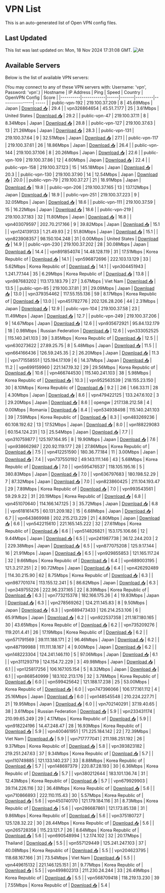 # VPN List

This is an auto-generated list of Open VPN config files.

## Last Updated

This list was last updated on: Mon, 18 Nov 2024 17:31:08 GMT.
![Alt](https://repobeats.axiom.co/api/embed/186b98318ef1479477931607c1ad7d823f12451f.svg "Repobeats analytics image")

## Available Servers

Below is the list of available VPN servers:

(You may connect to any of these VPN servers with: Username: 'vpn', Password: 'vpn'.)
| Hostname | IP Address | Ping | Speed | Country | OpenVPN Config | Score |
|----------|------------|------|-------|---------|----------------| ----- |
| public-vpn-192 | 219.100.37.209 | 8 | 45.69Mbps | Japan | [Download 📥](./configs/server_0_JP.ovpn) | 29.4 |
| vpn326864654 | 45.51.7.177 | 25 | 3.61Mbps | United States | [Download 📥](./configs/server_1_US.ovpn) | 29.2 |
| public-vpn-47 | 219.100.37.11 | 8 | 8.34Mbps | Japan | [Download 📥](./configs/server_2_JP.ovpn) | 28.8 |
| public-vpn-127 | 219.100.37.63 | 13 | 21.26Mbps | Japan | [Download 📥](./configs/server_3_JP.ovpn) | 28.3 |
| public-vpn-131 | 219.100.37.64 | 9 | 32.51Mbps | Japan | [Download 📥](./configs/server_4_JP.ovpn) | 27.1 |
| public-vpn-117 | 219.100.37.61 | 26 | 18.86Mbps | Japan | [Download 📥](./configs/server_5_JP.ovpn) | 26.4 |
| public-vpn-144 | 219.100.37.106 | 8 | 20.26Mbps | Japan | [Download 📥](./configs/server_6_JP.ovpn) | 22.6 |
| public-vpn-109 | 219.100.37.86 | 12 | 4.60Mbps | Japan | [Download 📥](./configs/server_7_JP.ovpn) | 22.4 |
| public-vpn-158 | 219.100.37.123 | 15 | 145.18Mbps | Japan | [Download 📥](./configs/server_8_JP.ovpn) | 20.3 |
| public-vpn-130 | 219.100.37.90 | 14 | 12.54Mbps | Japan | [Download 📥](./configs/server_9_JP.ovpn) | 20.0 |
| public-vpn-79 | 219.100.37.27 | 21 | 18.91Mbps | Japan | [Download 📥](./configs/server_10_JP.ovpn) | 19.8 |
| public-vpn-206 | 219.100.37.165 | 13 | 137.12Mbps | Japan | [Download 📥](./configs/server_11_JP.ovpn) | 18.9 |
| public-vpn-251 | 219.100.37.223 | 9 | 32.05Mbps | Japan | [Download 📥](./configs/server_12_JP.ovpn) | 18.6 |
| public-vpn-111 | 219.100.37.59 | 15 | 16.22Mbps | Japan | [Download 📥](./configs/server_13_JP.ovpn) | 18.6 |
| public-vpn-219 | 219.100.37.183 | 32 | 11.80Mbps | Japan | [Download 📥](./configs/server_14_JP.ovpn) | 16.8 |
| vpn403079597 | 202.70.217.166 | 9 | 39.82Mbps | Japan | [Download 📥](./configs/server_15_JP.ovpn) | 15.1 |
| vpn124139133 | 1.21.49.93 | 2 | 51.80Mbps | Japan | [Download 📥](./configs/server_16_JP.ovpn) | 15.1 |
| vpn823908357 | 98.150.104.248 | 31 | 0.00Mbps | United States | [Download 📥](./configs/server_17_US.ovpn) | 14.9 |
| public-vpn-230 | 219.100.37.202 | 28 | 30.08Mbps | Japan | [Download 📥](./configs/server_18_JP.ovpn) | 14.4 |
| vpn891854074 | 14.48.128.119 | 31 | 17.51Mbps | Korea Republic of | [Download 📥](./configs/server_19_KR.ovpn) | 14.1 |
| vpn596872696 | 222.103.13.129 | 33 | 5.62Mbps | Korea Republic of | [Download 📥](./configs/server_20_KR.ovpn) | 14.1 |
| vpn304451943 | 1.241.77.144 | 35 | 6.29Mbps | Korea Republic of | [Download 📥](./configs/server_21_KR.ovpn) | 13.8 |
| vpn987683202 | 113.173.183.79 | 27 | 3.67Mbps | Viet Nam | [Download 📥](./configs/server_22_VN.ovpn) | 13.5 |
| public-vpn-85 | 219.100.37.81 | 31 | 29.09Mbps | Japan | [Download 📥](./configs/server_23_JP.ovpn) | 13.0 |
| vpn379354462 | 117.55.155.136 | 59 | 8.17Mbps | Korea Republic of | [Download 📥](./configs/server_24_KR.ovpn) | 13.0 |
| vpn451782776 | 202.126.28.206 | 44 | 2.31Mbps | Japan | [Download 📥](./configs/server_25_JP.ovpn) | 12.9 |
| public-vpn-104 | 219.100.37.58 | 23 | 11.49Mbps | Japan | [Download 📥](./configs/server_26_JP.ovpn) | 12.7 |
| public-vpn-249 | 219.100.37.206 | 9 | 14.67Mbps | Japan | [Download 📥](./configs/server_27_JP.ovpn) | 12.6 |
| vpn935672921 | 95.84.132.179 | 18 | 0.98Mbps | Russian Federation | [Download 📥](./configs/server_28_RU.ovpn) | 12.6 |
| vpn333052525 | 115.140.241.103 | 39 | 3.85Mbps | Korea Republic of | [Download 📥](./configs/server_29_KR.ovpn) | 12.5 |
| vpn630273622 | 27.89.25.75 | 8 | 5.48Mbps | Japan | [Download 📥](./configs/server_30_JP.ovpn) | 11.5 |
| vpn664166436 | 126.59.245.35 | 2 | 26.20Mbps | Japan | [Download 📥](./configs/server_31_JP.ovpn) | 11.3 |
| vpn771558551 | 125.194.17.109 | 6 | 14.37Mbps | Japan | [Download 📥](./configs/server_32_JP.ovpn) | 11.2 |
| vpn699159960 | 221.147.19.32 | 29 | 29.56Mbps | Korea Republic of | [Download 📥](./configs/server_33_KR.ovpn) | 10.6 |
| vpn466744530 | 115.140.241.103 | 38 | 5.98Mbps | Korea Republic of | [Download 📥](./configs/server_34_KR.ovpn) | 10.3 |
| vpn952563539 | 218.155.23.150 | 30 | 8.10Mbps | Korea Republic of | [Download 📥](./configs/server_35_KR.ovpn) | 9.2 |
| 2i6 | 1.66.33.11 | 28 | 4.30Mbps | Japan | [Download 📥](./configs/server_36_JP.ovpn) | 8.6 |
| vpn479422125 | 133.247.6.102 | 3 | 29.20Mbps | Japan | [Download 📥](./configs/server_37_JP.ovpn) | 8.6 |
| opengw | 217.138.212.58 | 4 | 0.00Mbps | Romania | [Download 📥](./configs/server_38_RO.ovpn) | 8.4 |
| vpn534938498 | 115.140.241.103 | 39 | 7.59Mbps | Korea Republic of | [Download 📥](./configs/server_39_KR.ovpn) | 8.3 |
| vpn483269236 | 60.108.192.62 | 13 | 17.52Mbps | Japan | [Download 📥](./configs/server_40_JP.ovpn) | 8.0 |
| vpn188229083 | 60.154.124.231 | 13 | 25.54Mbps | Japan | [Download 📥](./configs/server_41_JP.ovpn) | 7.7 |
| vpn310759877 | 125.197.164.95 | 8 | 19.90Mbps | Japan | [Download 📥](./configs/server_42_JP.ovpn) | 7.6 |
| vpn938662987 | 220.92.119.177 | 28 | 27.86Mbps | Korea Republic of | [Download 📥](./configs/server_43_KR.ovpn) | 7.5 |
| vpn412251590 | 180.36.77.184 | 11 | 3.00Mbps | Japan | [Download 📥](./configs/server_44_JP.ovpn) | 7.4 |
| vpn737550192 | 49.143.111.146 | 43 | 5.68Mbps | Korea Republic of | [Download 📥](./configs/server_45_KR.ovpn) | 7.0 |
| vpn595476537 | 118.105.195.16 | 5 | 380.83Mbps | Japan | [Download 📥](./configs/server_46_JP.ovpn) | 7.0 |
| vpn636797683 | 180.198.52.29 | 7 | 87.32Mbps | Japan | [Download 📥](./configs/server_47_JP.ovpn) | 7.0 |
| vpn823860425 | 211.104.193.47 | 29 | 7.89Mbps | Korea Republic of | [Download 📥](./configs/server_48_KR.ovpn) | 7.0 |
| vpn993543561 | 59.29.9.22 | 31 | 20.19Mbps | Korea Republic of | [Download 📥](./configs/server_49_KR.ovpn) | 6.8 |
| vpn451070640 | 114.166.147.125 | 3 | 35.72Mbps | Japan | [Download 📥](./configs/server_50_JP.ovpn) | 6.8 |
| vpn618161475 | 60.131.209.182 | 15 | 6.68Mbps | Japan | [Download 📥](./configs/server_51_JP.ovpn) | 6.7 |
| vpn643869988 | 202.215.213.229 | 21 | 4.80Mbps | Japan | [Download 📥](./configs/server_52_JP.ovpn) | 6.6 |
| vpn542215610 | 221.165.145.222 | 32 | 27.61Mbps | Korea Republic of | [Download 📥](./configs/server_53_KR.ovpn) | 6.6 |
| vpn514826821 | 153.175.106.66 | 12 | 9.44Mbps | Japan | [Download 📥](./configs/server_54_JP.ovpn) | 6.5 |
| vpn241987738 | 36.12.244.203 | 2 | 229.38Mbps | Japan | [Download 📥](./configs/server_55_JP.ovpn) | 6.5 |
| vpn877075208 | 125.9.17.144 | 16 | 21.91Mbps | Japan | [Download 📥](./configs/server_56_JP.ovpn) | 6.5 |
| vpn929855853 | 121.165.117.24 | 32 | 9.66Mbps | Korea Republic of | [Download 📥](./configs/server_57_KR.ovpn) | 6.4 |
| vpn689003195 | 121.3.217.251 | 2 | 90.72Mbps | Japan | [Download 📥](./configs/server_58_JP.ovpn) | 6.4 |
| vpn426292489 | 114.30.215.90 | 62 | 8.75Mbps | Korea Republic of | [Download 📥](./configs/server_59_KR.ovpn) | 6.3 |
| vpn987701074 | 113.155.12.241 | 5 | 86.62Mbps | Japan | [Download 📥](./configs/server_60_JP.ovpn) | 6.3 |
| vpn349755226 | 222.96.237.165 | 22 | 8.39Mbps | Korea Republic of | [Download 📥](./configs/server_61_KR.ovpn) | 6.3 |
| vpn773215378 | 182.166.175.26 | 4 | 19.83Mbps | Japan | [Download 📥](./configs/server_62_JP.ovpn) | 6.3 |
| vpn278569262 | 124.211.145.83 | 8 | 9.50Mbps | Japan | [Download 📥](./configs/server_63_JP.ovpn) | 6.3 |
| vpn689473433 | 126.214.253.106 | 6 | 65.91Mbps | Japan | [Download 📥](./configs/server_64_JP.ovpn) | 6.2 |
| vpn922537358 | 211.187.180.165 | 30 | 43.65Mbps | Korea Republic of | [Download 📥](./configs/server_65_KR.ovpn) | 6.2 |
| vpn735209276 | 119.201.4.41 | 26 | 17.19Mbps | Korea Republic of | [Download 📥](./configs/server_66_KR.ovpn) | 6.2 |
| vpn571791569 | 39.111.188.171 | 2 | 96.46Mbps | Japan | [Download 📥](./configs/server_67_JP.ovpn) | 6.2 |
| vpn487199988 | 111.111.18.167 | 4 | 9.00Mbps | Japan | [Download 📥](./configs/server_68_JP.ovpn) | 6.2 |
| vpn148223304 | 124.241.146.110 | 5 | 97.06Mbps | Japan | [Download 📥](./configs/server_69_JP.ovpn) | 6.1 |
| vpn311293719 | 124.154.72.229 | 3 | 49.98Mbps | Japan | [Download 📥](./configs/server_70_JP.ovpn) | 6.1 |
| vpn125817256 | 106.167.105.154 | 5 | 8.32Mbps | Japan | [Download 📥](./configs/server_71_JP.ovpn) | 6.1 |
| vpn868540999 | 183.102.213.176 | 32 | 3.78Mbps | Korea Republic of | [Download 📥](./configs/server_72_KR.ovpn) | 6.0 |
| vpn599425642 | 121.188.17.238 | 25 | 53.00Mbps | Korea Republic of | [Download 📥](./configs/server_73_KR.ovpn) | 6.0 |
| vpn747396066 | 106.177.161.112 | 4 | 25.16Mbps | Japan | [Download 📥](./configs/server_74_JP.ovpn) | 6.0 |
| vpn148545548 | 210.224.227.71 | 21 | 19.95Mbps | Japan | [Download 📥](./configs/server_75_JP.ovpn) | 6.0 |
| vpn702140291 | 37.19.40.65 | 38 | 3.61Mbps | Russian Federation | [Download 📥](./configs/server_76_RU.ovpn) | 5.9 |
| vpn233431174 | 210.99.65.249 | 29 | 4.17Mbps | Korea Republic of | [Download 📥](./configs/server_77_KR.ovpn) | 5.9 |
| vpn918224196 | 14.47.248.47 | 28 | 16.93Mbps | Korea Republic of | [Download 📥](./configs/server_78_KR.ovpn) | 5.9 |
| vpn400461951 | 171.225.184.142 | 22 | 72.39Mbps | Viet Nam | [Download 📥](./configs/server_79_VN.ovpn) | 5.9 |
| vpn717777041 | 211.198.251.192 | 26 | 9.37Mbps | Korea Republic of | [Download 📥](./configs/server_80_KR.ovpn) | 5.8 |
| vpn393823182 | 219.251.247.63 | 37 | 9.34Mbps | Korea Republic of | [Download 📥](./configs/server_81_KR.ovpn) | 5.7 |
| vpn110749885 | 121.133.140.237 | 33 | 8.88Mbps | Korea Republic of | [Download 📥](./configs/server_82_KR.ovpn) | 5.7 |
| vpn148697379 | 220.87.28.193 | 30 | 6.36Mbps | Korea Republic of | [Download 📥](./configs/server_83_KR.ovpn) | 5.7 |
| vpn380212644 | 183.101.136.74 | 31 | 12.43Mbps | Korea Republic of | [Download 📥](./configs/server_84_KR.ovpn) | 5.7 |
| vpn679929903 | 39.114.226.116 | 32 | 36.48Mbps | Korea Republic of | [Download 📥](./configs/server_85_KR.ovpn) | 5.6 |
| vpn710866893 | 222.110.115.43 | 30 | 5.57Mbps | Korea Republic of | [Download 📥](./configs/server_86_KR.ovpn) | 5.6 |
| vpn450740170 | 121.179.184.116 | 31 | 8.73Mbps | Korea Republic of | [Download 📥](./configs/server_87_KR.ovpn) | 5.6 |
| vpn286687861 | 121.173.85.138 | 31 | 9.86Mbps | Korea Republic of | [Download 📥](./configs/server_88_KR.ovpn) | 5.6 |
| vpn375180727 | 125.128.32.22 | 30 | 28.44Mbps | Korea Republic of | [Download 📥](./configs/server_89_KR.ovpn) | 5.6 |
| vpn265728358 | 115.23.121.7 | 26 | 8.64Mbps | Korea Republic of | [Download 📥](./configs/server_90_KR.ovpn) | 5.6 |
| vpn690548994 | 1.2.174.102 | 32 | 20.17Mbps | Thailand | [Download 📥](./configs/server_91_TH.ovpn) | 5.5 |
| vpn557129449 | 125.241.247.103 | 37 | 40.08Mbps | Korea Republic of | [Download 📥](./configs/server_92_KR.ovpn) | 5.5 |
| vpn204623795 | 118.68.167.166 | 31 | 73.54Mbps | Viet Nam | [Download 📥](./configs/server_93_VN.ovpn) | 5.5 |
| vpn449615132 | 221.146.125.151 | 31 | 9.77Mbps | Korea Republic of | [Download 📥](./configs/server_94_KR.ovpn) | 5.5 |
| vpn499802313 | 211.230.24.244 | 33 | 26.49Mbps | Korea Republic of | [Download 📥](./configs/server_95_KR.ovpn) | 5.5 |
| vpn568709418 | 118.219.13.230 | 39 | 7.55Mbps | Korea Republic of | [Download 📥](./configs/server_96_KR.ovpn) | 5.4 |
